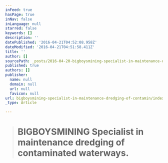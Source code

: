 ```yaml
---
inFeed: true
hasPage: true
inNav: false
inLanguage: null
starred: false
keywords: []
description: ''
datePublished: '2016-04-21T04:52:08.958Z'
dateModified: '2016-04-21T04:51:58.411Z'
title: ''
author: []
sourcePath: _posts/2016-04-20-bigboysmining-specialist-in-maintenance-dredging-of-contamin.md
published: true
authors: []
publisher:
  name: null
  domain: null
  url: null
  favicon: null
url: bigboysmining-specialist-in-maintenance-dredging-of-contamin/index.html
_type: Article

---
```

> # BIGBOYSMINING Specialist in maintenance dredging of contaminated waterways.